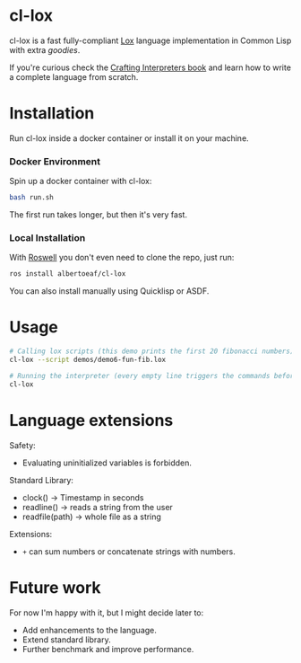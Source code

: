 # cl-lox
cl-lox is a fast fully-compliant [Lox](https://www.craftinginterpreters.com/the-lox-language.html) language implementation in Common Lisp with extra *goodies*.

If you're curious check the [Crafting Interpreters book](https://craftinginterpreters.com/contents.html) and learn how to write a complete language from scratch.

# Installation

Run cl-lox inside a docker container or install it on your machine.

### Docker Environment

Spin up a docker container with cl-lox:
```bash
bash run.sh
```
The first run takes longer, but then it's very fast.

### Local Installation

With [Roswell](https://github.com/roswell/roswell) you don't even need to clone the repo, just run:

```bash
ros install albertoeaf/cl-lox
```

You can also install manually using Quicklisp or ASDF.


# Usage

```bash
# Calling lox scripts (this demo prints the first 20 fibonacci numbers):
cl-lox --script demos/demo6-fun-fib.lox

# Running the interpreter (every empty line triggers the commands before to run):
cl-lox
```

# Language extensions

Safety:
- Evaluating uninitialized variables is forbidden.

Standard Library:
- clock() -> Timestamp in seconds
- readline() -> reads a string from the user
- readfile(path) -> whole file as a string

Extensions:
- `+` can sum numbers or concatenate strings with numbers.



# Future work

For now I'm happy with it, but I might decide later to:
- Add enhancements to the language.
- Extend standard library.
- Further benchmark and improve performance.
